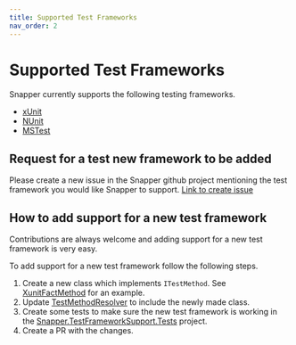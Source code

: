 ```yaml
---
title: Supported Test Frameworks
nav_order: 2
---
```


# Supported Test Frameworks

Snapper currently supports the following testing frameworks.
- [xUnit](https://xunit.net/)
- [NUnit](https://nunit.org/)
- [MSTest](https://github.com/microsoft/testfx)

## Request for a test new framework to be added
Please create a new issue in the Snapper github project mentioning the test framework you would like Snapper to support. [Link to create issue](https://github.com/theramis/Snapper/issues/new)

## How to add support for a new test framework
Contributions are always welcome and adding support for a new test framework is very easy.

To add support for a new test framework follow the following steps.

1. Create a new class which implements `ITestMethod`. See [XunitFactMethod](https://github.com/theramis/Snapper/blob/master/project/Snapper/Core/TestMethodResolver/TestMethods/XunitFactMethod.cs) for an example.
2. Update [TestMethodResolver](https://github.com/theramis/Snapper/blob/master/project/Snapper/Core/TestMethodResolver/TestMethodResolver.cs#L16) to include the newly made class.
3. Create some tests to make sure the new test framework is working in the [Snapper.TestFrameworkSupport.Tests](https://github.com/theramis/Snapper/tree/master/project/Tests/Snapper.TestFrameworkSupport.Tests) project.
4. Create a PR with the changes.
